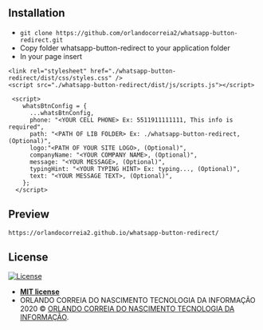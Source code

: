 ## Installation

- `git clone https://github.com/orlandocorreia2/whatsapp-button-redirect.git`
- Copy folder whatsapp-button-redirect to your application folder
- In your page insert

```
<link rel="stylesheet" href="./whatsapp-button-redirect/dist/css/styles.css" />
<script src="./whatsapp-button-redirect/dist/js/scripts.js"></script>
```

```
 <script>
    whatsBtnConfig = {
      ...whatsBtnConfig,
      phone: "<YOUR CELL PHONE> Ex: 5511911111111, This info is required",
      path: "<PATH OF LIB FOLDER> Ex: ./whatsapp-button-redirect, (Optional)",
      logo:"<PATH OF YOUR SITE LOGO>, (Optional)",
      companyName: "<YOUR COMPANY NAME>, (Optional)",
      message: "<YOUR MESSAGE>, (Optional)",
      typingHint: "<YOUR TYPING HINT> Ex: typing..., (Optional)",
      text: "<YOUR MESSAGE TEXT>, (Optional)",
    };
  </script>
```

## Preview

`https://orlandocorreia2.github.io/whatsapp-button-redirect/`

## License

[![License](http://img.shields.io/:license-mit-blue.svg?style=flat-square)](http://badges.mit-license.org)

- **[MIT license](https://mit-license.org/)**
- ORLANDO CORREIA DO NASCIMENTO TECNOLOGIA DA INFORMAÇÃO 2020 © <a href="javascript:;" target="_blank">ORLANDO CORREIA DO NASCIMENTO TECNOLOGIA DA INFORMAÇÃO</a>.
